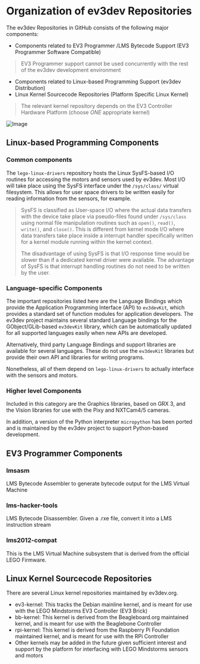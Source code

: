 # Organization of ev3dev Repositories

The ev3dev Repositories in GitHub consists of the following major components:
* Components related to EV3 Programmer /LMS Bytecode Support (EV3 Programmer Software Compatible)
> EV3 Programmer support cannot be used concurrently with the rest of the ev3dev development environment
* Components related to Linux-based Programming Support (ev3dev Distribution)
* Linux Kernel Sourcecode Repositories (Platform Specific Linux Kernel)
> The relevant kernel repository depends on the EV3 Controller Hardware Platform (choose *ONE* appropriate kernel)

![Image](https://github.com/tcwan/ev3dev/blob/ev3dev-wiki-1/images/ev3dev-related-repositories.dot.svg?sanitize=true)

## Linux-based Programming Components

### Common components

The `lego-linux-drivers` repository hosts the Linux SysFS-based I/O routines for accessing the motors and sensors used by ev3dev. Most I/O will take place using the SysFS interface under the `/sys/class/` virtual filesystem. This allows for user space drivers to be written easily for reading information from the sensors, for example. 

> SysFS is classified as User-space I/O where the actual data transfers with the device take place via pseudo-files found under `/sys/class` using normal file manipulation routines such as `open()`, `read()`, `write()`, and `close()`. This is different from kernel mode I/O where data transfers take place inside a interrupt handler specifically written for a kernel module running within the kernel context.
>
> The disadvantage of using SysFS is that I/O response time would be slower than if a dedicated kernel driver were available. The advantage of SysFS is that interrupt handling routines do not need to be written by the user.

### Language-specific Components

The important repositories listed here are the Language Bindings which provide the Application Programming Interface (API) to `ev3devKit`, which provides a standard set of function modules for application developers. The ev3dev project maintains several standard Language bindings for the GObject/GLib-based `ev3devKit` library, which can be automatically updated for all supported languages easily when new APIs are developed.

Alternatively, third party Language Bindings and support libraries are available for several languages. These  do not use the `ev3devKit` libraries but provide their own API and libraries for writing programs. 

Nonetheless, all of them depend on `lego-linux-drivers` to actually interface with the sensors and motors.

### Higher level Components

Included in this category are the Graphics libraries, based on GRX 3, and the Vision libraries for use with the Pixy and NXTCam4/5 cameras.

In addition, a version of the Python interpreter `micropython` has been ported and is maintained by the ev3dev project to support Python-based development.

## EV3 Programmer Components

### lmsasm

LMS Bytecode Assembler to generate bytecode output for the LMS Virtual Machine

### lms-hacker-tools

LMS Bytecode Disassembler. Given a .rxe file, convert it into a LMS instruction stream

### lms2012-compat

This is the LMS Virtual Machine subsystem that is derived from the official LEGO Firmware.

## Linux Kernel Sourcecode Repositories

There are several Linux kernel repositories maintained by ev3dev.org.
* ev3-kernel: This tracks the Debian mainline kernel, and is meant for use with the LEGO Mindstorms EV3 Controller (EV3 Brick)
* bb-kernel: This kernel is derived from the Beagleboard.org maintained kernel, and is meant for use with the Beaglebone Controller
* rpi-kernel: This kernel is derived from the Raspberry Pi Foundation maintained kernel, and is meant for use with the RPi Controller
* Other kernels may be added in the future given sufficient interest and support by the platform for interfacing with LEGO Mindstorms sensors and motors